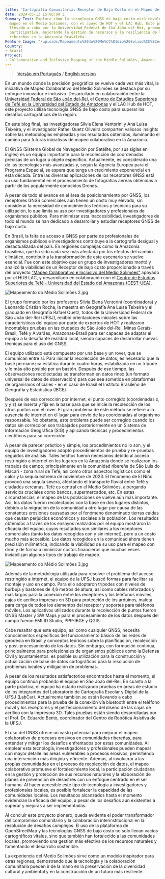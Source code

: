 ```yaml
---
title: 'Cartografía Comunitaria: Receptor de Bajo Costo en el Mapeo del Medio Solimões'
date: 2024-05-13 15:00:00 Z
Summary Text: Explora cómo la tecnología GNSS de bajo costo está revolucionando el
  mapeo en el Medio Solimões, con el apoyo de HOT y el LAC Hub. Este proyecto innovador,
  llevado a cabo por la Universidad Federal de São João del-Rei, promueve una cartografía
  participativa, mejorando la gestión de recursos y la resiliencia de las comunidades
  ribereñas en la Amazonía Brasileña.
Feature Image: "/uploads/Mapeamento%20do%20Me%CC%81dio%20Solimo%CC%83es.jpg"
Country:
- Brazil
Project:
- Collaborative and Inclusive Mapping of the Middle Solimões, Amazon
---
```


> [Versão em Português](https://www.hotosm.org/updates/cartografia-comunitaria-receptor-de-baixo-custo-no-mapeamento-do-medio-solimoes/) / [English version](https://www.hotosm.org/updates/community-cartography-low-cost-gnss-receiver-in-the-mapping-of-medio-solimoes/)

En un mundo donde la precisión geográfica se vuelve cada vez más vital, la iniciativa de Mapeo Colaborativo del Medio Solimões se destaca por su enfoque innovador e inclusivo. Desarrollado en colaboración entre la [Universidad Federal de São João del-Rei](https://www.ufsj.edu.br/), el [Centro de Estudios Superiores de Tefé en la Universidad del Estado de Amazonas](https://avauea.uea.edu.br/course/index.php?categoryid=210) y el LAC Hub de HOT, este proyecto utiliza tecnología GNSS de bajo costo para superar los desafíos cartográficos de la región.

En este blog final, las investigadoras Silvia Elena Ventorini y Ana Luísa Teixeira, y el investigador Rafael Quetz Oliveira comparten valiosos insights sobre las metodologías empleadas y los resultados obtenidos, iluminando el camino para futuras iniciativas de mapeo colaborativo en la Amazonia.

El GNSS (Sistema Global de Navegación por Satélite, por sus siglas en inglés) es un equipo importante para la recolección de coordenadas precisas de un lugar u objeto específico. Actualmente, es considerado una de las tecnologías más avanzadas y, según la Agencia Europea para el Programa Espacial, se espera que tenga un crecimiento exponencial en esta década. Entre las diversas aplicaciones de los receptores GNSS está su uso fundamental en el procesamiento de fotografías aéreas obtenidas a partir de los popularmente conocidos Drones.

A pesar de todo el avance en el área de posicionamiento por GNSS, los receptores GNSS comerciales aún tienen un costo muy elevado, sin considerar la necesidad de conocimientos teóricos y técnicos para su utilización, lo que limita su uso por investigadores y profesionales de organismos públicos. Para minimizar esta inaccesibilidad, investigadores de todo el mundo se han dedicado a desarrollar y estudiar receptores GNSS de bajo costo.

En Brasil, la falta de acceso a GNSS por parte de profesionales de organismos públicos e investigadores contribuye a la cartografía desigual y desactualizada del país. En regiones complejas como la Amazonia brasileña, que ha sido cada vez más afectada por los efectos del cambio climático, contribuir a la transformación de este escenario se vuelve esencial. Fue con este objetivo que un grupo de investigadores montó y analizó la viabilidad de un Receptor de bajo costo proporcionado a través del proyecto [“Mapeo Colaborativo e Inclusivo del Medio Solimões”](https://www.hotosm.org/projects/collaborative-and-inclusive-mapping-of-the-middle-solimoes/) apoyado por el HUB LAC, y desarrollado en colaboración con el [Centro de Estudios Superiores de Tefé - Universidad del Estado del Amazonas (CEST-UEA)](https://avauea.uea.edu.br/course/index.php?categoryid=210).

![Mapeamento do Médio Solimões 2.jpg](/uploads/Mapeamento%20do%20Me%CC%81dio%20Solimo%CC%83es%202.jpg)

El grupo formado por los profesores Silvia Elena Ventorini (coordinadora) y Leonardo Cristian Rocha, la maestra en Geografía Ana Luísa Teixeira y el graduado en Geografía Rafael Quetz, todos de la Universidad Federal de São João del-Rei (UFSJ), recibió orientaciones iniciales sobre las características del equipo por parte de expertos de HOT y realizaron incontables pruebas en las ciudades de São João del-Rei, Minas Gerais- Brasil, Tefé y Alvarães, Amazonas-Brasil para ser capaces de adaptar el equipo a la desafiante realidad local, siendo capaces de desarrollar nuevas técnicas para el uso del GNSS.

El equipo utilizado está compuesto por una base y un rover, que se comunican entre sí. Para iniciar la recolección de datos, es necesario que la base permanezca estática durante cuatro horas, estabilizada en un trípode y lo más alto posible por un bastón. Después de ese tiempo, las observaciones recolectadas se transforman en datos rinex (un formato universal de datos de observación) para que sea sometida en plataformas de organismos oficiales - en el caso de Brasil el Instituto Brasileño de Geografía y Estadística (IBGE).

Después de esa corrección por internet, el punto corregido (coordenadas x, y y z) se inserta y fija en la base para que se inicie la recolección de los otros puntos con el rover. El gran problema de este método se refiere a la ausencia de internet en el lugar para envío de las coordenadas al organismo responsable. No obstante, este problema puede ser corregido cuando los datos sin corrección son trabajados posteriormente en un Sistema de Información Geográfica (SIG) y aplicando técnicas y procedimientos científicos para su corrección.

A pesar de parecer práctico y simple, los procedimientos no lo son, y el equipo de investigadores adoptó procedimientos de prueba y re-pruebas seguidos de análisis. Tales hechos fueron necesarios debido al acceso restringido a internet en los lugares en la Amazonia donde se realizaron los trabajos de campo, principalmente en la comunidad ribereña de São Luís do Macari - zona rural de Tefé, así como otros aspectos logísticos como el calor y la sequía extrema de noviembre de 2023. El fenómeno de El Niño provocó una sequía severa, afectando el transporte fluvial entre Tefé y ciudades cercanas. Tefé es central en el Medio Solimões, albergando servicios cruciales como bancos, supermercados, etc. En estas circunstancias, el mapeo de las poblaciones se vuelve aún más importante. Así, los datos fueron recolectados con la base en dos lugares distintos, debido a la migración de la comunidad a otro lugar por causa de las constantes erosiones causadas por el fenómeno denominado tierras caídas que causan perjuicios económicos y sociales a la población. Los resultados obtenidos a través de los ensayos realizados por el equipo mostraron la eficacia del equipo, cuyos resultados son similares a los receptores comerciales (tanto los datos recogidos con y sin internet), pero a un costo mucho más accesible. Los datos recogidos en la comunidad ahora tienen precisión milimétrica, indicando la viabilidad de su uso para el mapeo con dron y de forma a minimizar costos financieros que muchas veces inviabilizan algunos tipos de trabajo de mapeo.

![Mapeamento do Médio Solimões 3.jpg](/uploads/Mapeamento%20do%20Me%CC%81dio%20Solimo%CC%83es%203.jpg)

Además de la metodología utilizada para resolver el problema del acceso restringido a internet, el equipo de la UFSJ buscó formas para facilitar su montaje y uso en campo. Para ello adoptaron trípodes con niveles de burbuja y bastones de 4,6 metros de altura, así como cables reforzados y más largos para la conexión entre los receptores y los teléfonos móviles, cajas de acrílico impresas en 3D para protección de los arduinos, maleta para carga de todos los elementos del receptor y soportes para teléfonos móviles. Los aplicativos utilizados durante la recolección de puntos fueron GNSS Master y SW Maps y para el procesamiento de los datos después del campo fueron EMLID Studio, PPP-IBGE y QGIS.

Cabe resaltar que este equipo, así como cualquier GNSS, necesita conocimientos específicos del funcionamiento básico de las redes de geodesia en Brasil y conceptos teóricos sobre la planificación, recolección y post-procesamiento de los datos. Sin embargo, con formación continua, principalmente para profesionales de organismos públicos como la Defensa Civil y ayuntamientos, es posible su utilización para la construcción y actualización de base de datos cartográficos para la resolución de problemas locales y mitigación de problemas.

A pesar de los resultados satisfactorios encontrados hasta el momento, el equipo continúa probando el equipo en São João del-Rei. En cuanto a la parte práctica, el equipo ha estado realizando pruebas en áreas de estudio de los integrantes del Laboratorio de Cartografía Escolar y Digital de la UFSJ (LabCar). Actualmente también se están llevando a cabo procedimientos para la prueba de la conexión vía bluetooth entre el teléfono móvil y los receptores y el perfeccionamiento del diseño de las cajas de acrílico con la impresora 3D. Tales pruebas están siendo desarrolladas por el Prof. Dr. Eduardo Bento, coordinador del Centro de Robótica Asistiva de la UFSJ.

El uso del GNSS ofrece un vasto potencial para mejorar el mapeo colaborativo de procesos erosivos en comunidades ribereñas, para entender y mitigar los desafíos enfrentados por estas comunidades. Al emplear esta tecnología, investigadores y profesionales pueden mapear con mayor detalle las áreas vulnerables a procesos erosivos, permitiendo una intervención más dirigida y eficiente. Además, al involucrar a las propias comunidades en el proceso de recolección de datos, el mapeo colaborativo promueve el fortalecimiento local, la participación ciudadana en la gestión y protección de sus recursos naturales y la elaboración de planes de prevención de desastres con un enfoque centrado en el ser humano. Al hacer accesible este tipo de tecnología a investigadores y profesionales locales, es posible fortalecer la capacidad de las comunidades locales. Los resultados alcanzados hasta el momento evidencian la eficacia del equipo, a pesar de los desafíos aún existentes a superar y mejoras a ser implementadas.

Al concluir este proyecto pionero, queda evidente el poder transformador del compromiso comunitario y la colaboración interinstitucional en la resolución de desafíos complejos. El uso de la plataforma de OpenStreetMap y las tecnologías GNSS de bajo costo no solo llenan vacíos cartográficos vitales, sino que también han fortalecido a las comunidades locales, promoviendo una gestión más efectiva de los recursos naturales y fomentando el desarrollo sostenible.

La experiencia del Medio Solimões sirve como un modelo inspirador para otras regiones, demostrando que la tecnología y la colaboración comunitaria pueden ir de la mano en la preservación de la diversidad cultural y ambiental y en la construcción de un futuro más resiliente.